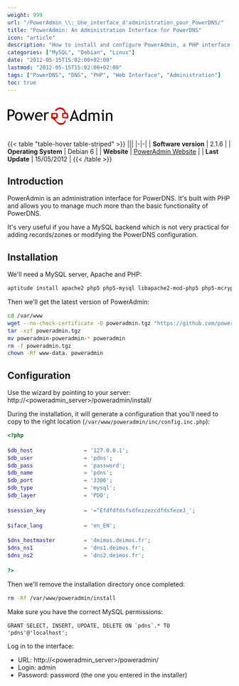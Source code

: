 ```yaml
---
weight: 999
url: "/PowerAdmin_\\:_Une_interface_d'administration_pour_PowerDNS/"
title: "PowerAdmin: An Administration Interface for PowerDNS"
icon: "article"
description: "How to install and configure PowerAdmin, a PHP interface for managing PowerDNS"
categories: ["MySQL", "Debian", "Linux"]
date: "2012-05-15T15:02:00+02:00"
lastmod: "2012-05-15T15:02:00+02:00"
tags: ["PowerDNS", "DNS", "PHP", "Web Interface", "Administration"]
toc: true
---
```


![PowerAdmin](/images/poweradmin_logo.png)

{{< table "table-hover table-striped" >}}
|||
|-|-|
| **Software version** | 2.1.6 |
| **Operating System** | Debian 6 |
| **Website** | [PowerAdmin Website](https://www.poweradmin.org) |
| **Last Update** | 15/05/2012 |
{{< /table >}}

## Introduction

PowerAdmin is an administration interface for PowerDNS. It's built with PHP and allows you to manage much more than the basic functionality of PowerDNS.

It's very useful if you have a MySQL backend which is not very practical for adding records/zones or modifying the PowerDNS configuration.

## Installation

We'll need a MySQL server, Apache and PHP:

```bash
aptitude install apache2 php5 php5-mysql libapache2-mod-php5 php5-mcrypt mysql-server
```

Then we'll get the latest version of PowerAdmin:

```bash
cd /var/www
wget --no-check-certificate -O poweradmin.tgz "https://github.com/poweradmin/poweradmin/tarball/v2.1.6"
tar -xzf poweradmin.tgz
mv poweradmin-poweradmin-* poweradmin
rm -f poweradmin.tgz
chown -Rf www-data. poweradmin
```

## Configuration

Use the wizard by pointing to your server: http://<poweradmin_server>/poweradmin/install/

During the installation, it will generate a configuration that you'll need to copy to the right location (`/var/www/poweradmin/inc/config.inc.php`):

```php
<?php

$db_host                = '127.0.0.1';
$db_user                = 'pdns';
$db_pass                = 'password';
$db_name                = 'pdns';
$db_port                = '3306';
$db_type                = 'mysql';
$db_layer               = 'PDO';

$session_key            = '=^EfdfdfdsfsdfezzezcdfdsfezeJ_';

$iface_lang             = 'en_EN';

$dns_hostmaster         = 'deimos.deimos.fr';
$dns_ns1                = 'dns1.deimos.fr';
$dns_ns2                = 'dns2.deimos.fr';

?>
```

Then we'll remove the installation directory once completed:

```bash
rm -Rf /var/www/poweradmin/install
```

Make sure you have the correct MySQL permissions:

```mysql
GRANT SELECT, INSERT, UPDATE, DELETE ON `pdns`.* TO 'pdns'@'localhost';
```

Log in to the interface:

* URL: http://<poweradmin_server>/poweradmin/
* Login: admin
* Password: password (the one you entered in the installer)